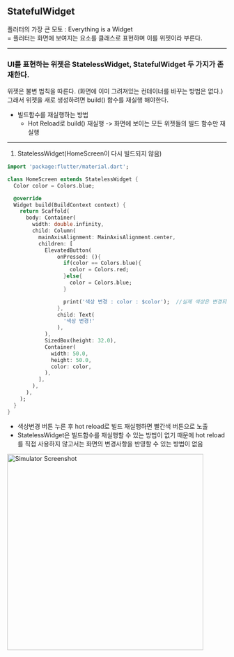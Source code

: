 ## StatefulWidget

플러터의 가장 큰 모토 : Everything is a Widget
<br>
= 플러터는 화면에 보여지는 요소를 클래스로 표현하며 이를 위젯이라 부른다.

---

### UI를 표현하는 위젯은 StatelessWidget, StatefulWidget 두 가지가 존재한다.
위젯은 불변 법칙을 따른다. (화면에 이미 그려져있는 컨테이너를 바꾸는 방법은 없다.)
<br>
그래서 위젯을 새로 생성하려면 build() 함수를 재실행 해야한다.

- 빌드함수를 재실행하는 방법
    - Hot Reload로 build() 재실행
        -> 화면에 보이는 모든 위젯들의 빌드 함수만 재실행

----
1. StatelessWidget(HomeScreen이 다시 빌드되지 않음)
```dart
import 'package:flutter/material.dart';

class HomeScreen extends StatelessWidget {
  Color color = Colors.blue;

  @override
  Widget build(BuildContext context) {
    return Scaffold(
      body: Container(
        width: double.infinity,
        child: Column(
          mainAxisAlignment: MainAxisAlignment.center,
          children: [
            ElevatedButton(
                onPressed: (){
                  if(color == Colors.blue){
                    color = Colors.red;
                  }else{
                    color = Colors.blue;
                  }

                  print('색상 변경 : color : $color');  //실제 색상은 변경되지 않고, 콘솔 출력에만 변경되는 것들을 보아, 불면의 법칙인 것 확인 가능
                },
                child: Text(
                  '색상 변경!'
                ),
            ),
            SizedBox(height: 32.0),
            Container(
              width: 50.0,
              height: 50.0,
              color: color,
            ),
          ],
        ),
      ),
    );
  }
}
```
- 색상변경 버튼 누른 후 hot reload로 빌드 재실행하면 빨간색 버튼으로 노출
- StatelessWidget은 빌드함수를 재실행할 수 있는 방법이 없기 때문에 hot reload를 직접 사용하지 않고서는 화면의 변경사항을 반영할 수 있는 방법이 없음

<img src="https://github.com/user-attachments/assets/5b1fe7e6-fff8-4fd7-aef8-9c9cc86f64b5" width="450" alt="Simulator Screenshot">
